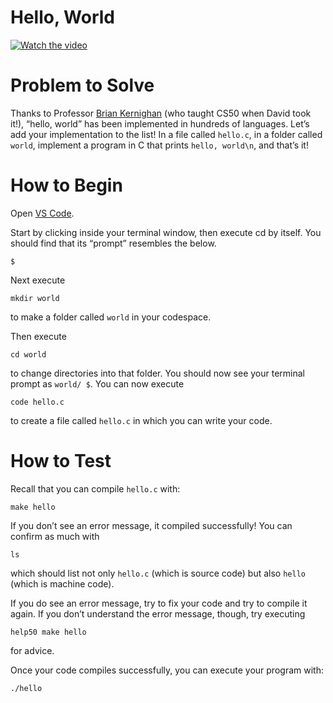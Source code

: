 # Hello, World

[![Watch the video](https://img.youtube.com/vi/ufB53UE2Cvo/0.jpg)](https://www.youtube.com/watch?v=ufB53UE2Cvo&t=103s)

# Problem to Solve
Thanks to Professor [Brian Kernighan](https://en.wikipedia.org/wiki/Brian_Kernighan) (who taught CS50 when David took it!), “hello, world” has been implemented in hundreds of languages. Let’s add your implementation to the list!
In a file called `hello.c`, in a folder called `world`, implement a program in C that prints `hello, world\n`, and that’s it!

# How to Begin

Open [VS Code](https://cs50.dev/).

Start by clicking inside your terminal window, then execute cd by itself. You should find that its “prompt” resembles the below.
```
$
```
Next execute
```
mkdir world
```
to make a folder called `world` in your codespace.

Then execute
```
cd world
```
to change directories into that folder. You should now see your terminal prompt as `world/ $`. You can now execute
```
code hello.c
```
to create a file called `hello.c` in which you can write your code.

# How to Test

Recall that you can compile `hello.c` with:
```
make hello
```
If you don’t see an error message, it compiled successfully! You can confirm as much with
```
ls
```
which should list not only `hello.c` (which is source code) but also `hello` (which is machine code).

If you do see an error message, try to fix your code and try to compile it again. If you don’t understand the error message, though, try executing
```
help50 make hello
```
for advice.

Once your code compiles successfully, you can execute your program with:
```
./hello
```
